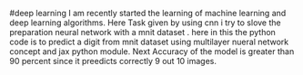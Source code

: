 #deep learning
I am recently started the learning of machine learning and deep learning algorithms.
Here Task given by using cnn i try to slove the preparation neural network with a mnit dataset .
here in this the python  code is to predict a digit from mnit dataset using multilayer nueral network concept and jax python module.
Next Accuracy of the model is greater than 90 percent since it preedicts correctly 9 out 10 images.
